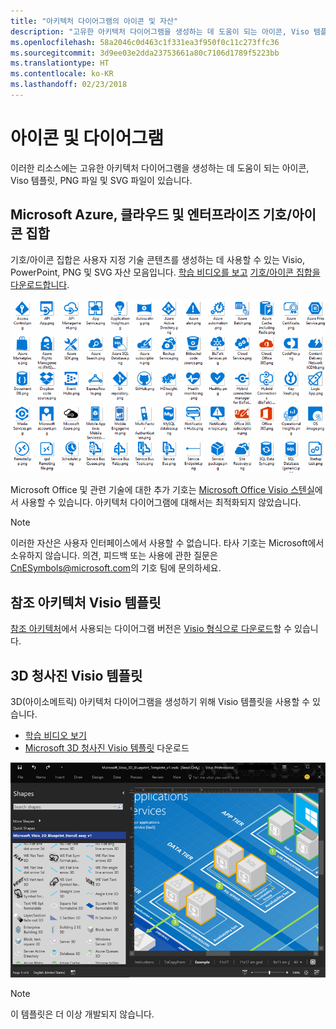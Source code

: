 ```yaml
---
title: "아키텍처 다이어그램의 아이콘 및 자산"
description: "고유한 아키텍처 다이어그램을 생성하는 데 도움이 되는 아이콘, Viso 템플릿, PNG 파일 및 SVG 파일"
ms.openlocfilehash: 58a2046c0d463c1f331ea3f950f0c11c273ffc36
ms.sourcegitcommit: 3d9ee03e2dda23753661a80c7106d1789f5223bb
ms.translationtype: HT
ms.contentlocale: ko-KR
ms.lasthandoff: 02/23/2018
---
```

# <a name="icons-and-diagrams"></a>아이콘 및 다이어그램

이러한 리소스에는 고유한 아키텍처 다이어그램을 생성하는 데 도움이 되는 아이콘, Viso 템플릿, PNG 파일 및 SVG 파일이 있습니다.

## <a name="microsoft-azure-cloud-and-enterprise-symbolicon-set"></a>Microsoft Azure, 클라우드 및 엔터프라이즈 기호/아이콘 집합

기호/아이콘 집합은 사용자 지정 기술 콘텐츠를 생성하는 데 사용할 수 있는 Visio, PowerPoint, PNG 및 SVG 자산 모음입니다.
[학습 비디오를 보고](http://aka.ms/CnESymbolsVideo) [기호/아이콘 집합을 다운로드합니다](http://aka.ms/CnESymbols). 

![클라우드 및 엔터프라이즈 기호/아이콘 집합](./_images/CnESymbols.png)

Microsoft Office 및 관련 기술에 대한 추가 기호는 [Microsoft Office Visio 스텐실](http://www.microsoft.com/download/details.aspx?id=35772)에서 사용할 수 있습니다. 아키텍처 다이어그램에 대해서는 최적화되지 않았습니다.   

> [!NOTE]
> 이러한 자산은 사용자 인터페이스에서 사용할 수 없습니다. 타사 기호는 Microsoft에서 소유하지 않습니다.
> 의견, 피드백 또는 사용에 관한 질문은 [CnESymbols@microsoft.com](mailto:CnESymbols@microsoft.com)의 기호 팀에 문의하세요.

## <a name="reference-architectures-visio-template"></a>참조 아키텍처 Visio 템플릿 

[참조 아키텍처](../reference-architectures/index.md)에서 사용되는 다이어그램 버전은 [Visio 형식으로 다운로드](https://aka.ms/arch-diagrams)할 수 있습니다.

## <a name="3d-blueprint-visio-template"></a>3D 청사진 Visio 템플릿

3D(아이소메트릭) 아키텍처 다이어그램을 생성하기 위해 Visio 템플릿을 사용할 수 있습니다.

- [학습 비디오 보기](http://aka.ms/3dBlueprintTemplateVideo) 
- [Microsoft 3D 청사진 Visio 템플릿](http://aka.ms/3DBlueprintTemplate) 다운로드

![Microsoft 3D 청사진 Visio 템플릿](./_images/3DBlueprintVisioTemplate.png)

> [!NOTE]
> 이 템플릿은 더 이상 개발되지 않습니다.
